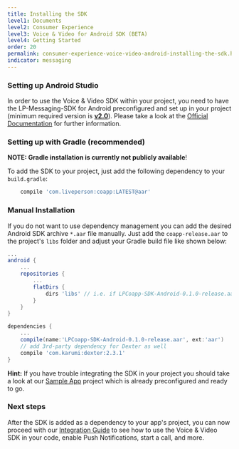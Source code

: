 ```yaml
---
title: Installing the SDK
level1: Documents
level2: Consumer Experience
level3: Voice & Video for Android SDK (BETA)
level4: Getting Started
order: 20
permalink: consumer-experience-voice-video-android-installing-the-sdk.html
indicator: messaging
---
```


### Setting up Android Studio

In order to use the Voice & Video SDK within your project, you need to have the LP-Messaging-SDK for Android preconfigured and set up in your project (minimum required version is [**v2.0**](https://github.com/LP-Messaging/Android-Messaging-SDK/tree/v2.0.0)). Please take a look at the [Official Documentation](https://developers.liveperson.com/android-overview.html) for further information.

### Setting up with Gradle (recommended)

**NOTE: Gradle installation is currently not publicly available**!

To add the SDK to your project, just add the following dependency to your `build.gradle`:

```gradle
    compile 'com.liveperson:coapp:LATEST@aar'
```

### Manual Installation

If you do not want to use dependency management you can add the desired Android SDK archive `*.aar` file manually. Just add the `coapp-release.aar` to the project's `libs` folder and adjust your Gradle build file like shown below:

```gradle
...
android {
    ...
    repositories {
        ...
        flatDirs {
            dirs 'libs' // i.e. if LPCoapp-SDK-Android-0.1.0-release.aar resides in <your-project>/libs
        }
    }
}

dependencies {
    ...
    compile(name:'LPCoapp-SDK-Android-0.1.0-release.aar', ext:'aar')
    // add 3rd-party dependency for Dexter as well
    compile 'com.karumi:dexter:2.3.1'
}
```

**Hint:** If you have trouble integrating the SDK in your project you should take a look at our [Sample App](consumer-experience-voice-video-android-sample-app.html) project which is already preconfigured and ready to go.

### Next steps

After the SDK is added as a dependency to your app's project, you can now proceed with our [Integration Guide](consumer-experience-voice-video-android-integrate-the-sdk.html) to see how to use the Voice & Video SDK in your code, enable Push Notifications, start a call, and more.
